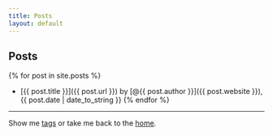 ```yaml
---
title: Posts
layout: default
---
```


## Posts

{% for post in site.posts %}
  - [{{ post.title }}]({{ post.url }}) by [@{{ post.author }}]({{ post.website }}), {{ post.date | date_to_string }}
{% endfor %}

---

Show me [tags](/tags) or take me back to the [home](/).
